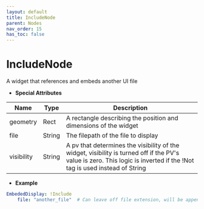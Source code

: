 ```yaml
---
layout: default
title: IncludeNode
parent: Nodes
nav_order: 15
has_toc: false
---
```



<a id="IncludeNode"></a>

# IncludeNode

A widget that references and embeds another UI file


* **Special Attributes**

|    Name    |  Type  | Description|
|------------|--------|------------|
| geometry   | Rect   | A rectangle describing the position and dimensions of the widget |
| file       | String | The filepath of the file to display |
| visibility | String | A pv that determines the visibility of the widget, visibility is turned off if the PV's value is zero. This logic is inverted if the !Not tag is used instead of String |


* **Example**

```yaml
EmbededDisplay: !Include
    file: "another_file"  # Can leave off file extension, will be appended with correct filetype for the output UI tool
```


